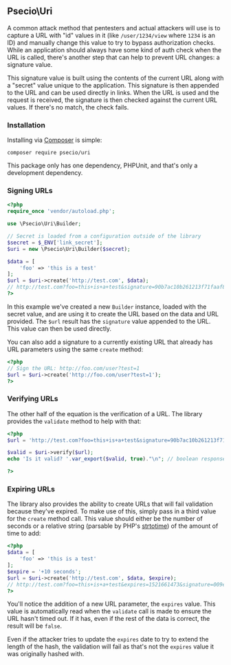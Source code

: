
## Psecio\Uri

A common attack method that pentesters and actual attackers will use is to capture a URL with "id" values in it (like `/user/1234/view` where `1234` is an ID) and manually change this value to try to bypass authorization checks. While an application should always have some kind of auth check when the URL is called, there's another step that can help to prevent URL changes: a signature value.

This signature value is built using the contents of the current URL along with a "secret" value unique to the application. This signature is then appended to the URL and can be used directly in links. When the URL is used and the request is received, the signature is then checked against the current URL values. If there's no match, the check fails.

### Installation

Installing via [Composer](https://getcomposer.org) is simple:

```
composer require psecio/uri
```

This package only has one dependency, PHPUnit, and that's only a development dependency.

### Signing URLs

```php
<?php
require_once 'vendor/autoload.php';

use \Psecio\Uri\Builder;

// Secret is loaded from a configuration outside of the library
$secret = $_ENV['link_secret'];
$uri = new \Psecio\Uri\Builder($secret);

$data = [
    'foo' => 'this is a test'
];
$url = $uri->create('http://test.com', $data);
// http://test.com?foo=this+is+a+test&signature=90b7ac10b261213f71faaf8ce4008fdbdd037bab7192041de8d54d93a158467f
?>
```

In this example we've created a new `Builder` instance, loaded with the secret value, and are using it to create the URL based on the data and URL provided. The `$url` result has the `signature` value appended to the URL. This value can then be used directly.

You can also add a signature to a currently existing URL that already has URL parameters using the same `create` method:

```php
<?php
// Sign the URL: http://foo.com/user?test=1
$url = $uri->create('http://foo.com/user?test=1');
?>
```

### Verifying URLs

The other half of the equation is the verification of a URL. The library provides the `validate` method to help with that:

```php
<?php
$url = 'http://test.com?foo=this+is+a+test&signature=90b7ac10b261213f71faaf8ce4008fdbdd037bab7192041de8d54d93a158467f';

$valid = $uri->verify($url);
echo 'Is it valid? '.var_export($valid, true)."\n"; // boolean response

?>
```

### Expiring URLs

The library also provides the ability to create URLs that will fail validation because they've expired. To make use of this, simply pass in a third value for the `create` method call. This value should either be the number of seconds or a relative string (parsable by PHP's [strtotime](https://php.net/strtotime)) of the amount of time to add:

```php
<?php
$data = [
    'foo' => 'this is a test'
];
$expire = '+10 seconds';
$url = $uri->create('http://test.com', $data, $expire);
// http://test.com?foo=this+is+a+test&expires=1521661473&signature=009e2d70add85d79e19979434e3750e682d40a3d1403ee92458fe30aece2c826
?>
```

You'll notice the addition of a new URL parameter, the `expires` value. This value is automatically read when the `validate` call is made to ensure the URL hasn't timed out. If it has, even if the rest of the data is correct, the result will be `false`.

Even if the attacker tries to update the `expires` date to try to extend the length of the hash, the validation will fail as that's not the `expires` value it was originally hashed with.